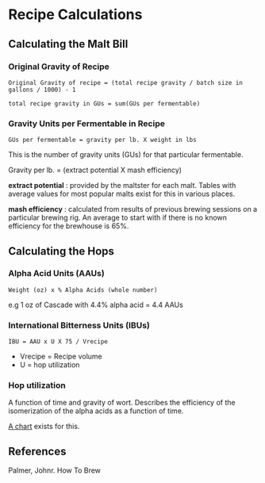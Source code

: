 Recipe Calculations
===================

Calculating the Malt Bill
-------------------------
### Original Gravity of Recipe

    Original Gravity of recipe = (total recipe gravity / batch size in gallons / 1000) - 1

    total recipe gravity in GUs = sum(GUs per fermentable)

### Gravity Units per Fermentable in Recipe
    GUs per fermentable = gravity per lb. X weight in lbs

This is the number of gravity units (GUs) for that particular fermentable.

Gravity per lb. = (extract potential X mash efficiency)

__extract potential__
:  provided by the maltster for each malt. Tables with average values for most popular malts exist for this in various places.

__mash efficiency__
:  calculated from results of previous brewing sessions on a particular brewing rig. An average to start with if there is no known efficiency for the brewhouse is 65%.

Calculating the Hops
--------------------
### Alpha Acid Units (AAUs)

    Weight (oz) x % Alpha Acids (whole number)
  e.g 1 oz of Cascade with 4.4% alpha acid = 4.4 AAUs

### International Bitterness Units (IBUs)

    IBU = AAU x U X 75 / Vrecipe

- Vrecipe = Recipe volume
- U = hop utilization

### Hop utilization

A function of time and gravity of wort. Describes the efficiency of the isomerization of the alpha acids as a function of time.

[A chart](http://www.howtobrew.com/section1/chapter5-5.html) exists for this.

References
----------
Palmer, Johnr. How To Brew
